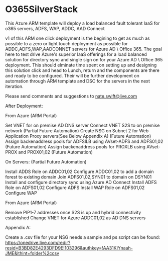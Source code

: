 # O365SilverStack
This Azure ARM template will deploy a load balanced fault tolerant IaaS for o365 servers, ADFS, WAP, ADDC, AAD Connect

v1 of this ARM one click deployment is the begining to get as much as possible to a zero or light touch deployment as possible for ADDC,ADFS,WAP,AADCONNET servers for Azure AD \ Office 365. The goal here to test drive Azure's superior IaaS offerings for a load balanced solution for directory sync and single sign on for your Azure AD \ Office 365 deployment. This should elminate time spent on setting up and designing this solution click and head to Lunch, return and the components are there and ready to be configured. Their will be further development on automation through ARM template and DSC for the servers in the next iteration.

Please send comments and suggestions to nate.swift@live.com





After Deployment:

From Azure (ARM Portal)

Set VNET for on premise AD DNS server
Connect VNET S2S to on premise network (Partial Future Automation)
Create NSG on Subnet 2 for Web Application Proxy servers(See Below Appendix A) (Future Automation)
Assign backenaddress pools for ADFSILB using AVset-ADFS and ADFS01,02 (Future Automation)
Assign backenaddress pools for PROXLB using AVset-PROX and PROX01,02 (Future Automation)


On Servers: (Partial Future Automation)

Install ADDS Role on ADDC01,02
Configure ADDC01,02 to add a domain forest to existing domain
Join ADFS01,02,SYN01 to domain
on DSYN01 Install and configure directory sync using Azure AD Connect
Install ADFS Role on ADFS01,02
Configure ADFS
Install WAP Role on ADFS01,02
Configure WAP

From Azure (ARM Portal)

Remove PIP1-7 addresses once S2S is up and hybrid connectivity established
Change VNET for Azure ADDC01,02 as AD DNS servers


Appendix A:

Create a .csv file for your NSG needs a sample and ps script can be found: https://onedrive.live.com/redir?resid=B3BD82E4293DFD9E!103296&authkey=!AA31KIYnaah-JME&ithint=folder%2ccsv 





